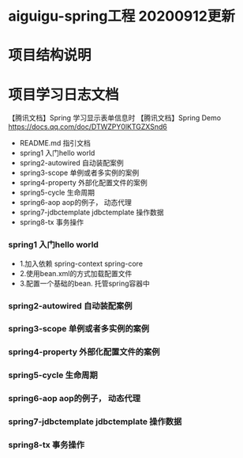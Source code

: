 # aiguigu-spring工程 20200912更新

# 项目结构说明
    
# 项目学习日志文档
【腾讯文档】Spring 学习显示表单信息时 【腾讯文档】Spring Demo https://docs.qq.com/doc/DTWZPY0lKTGZXSnd6
- README.md 指引文档
- spring1  入门hello world
- spring2-autowired 自动装配案例
- spring3-scope    单例或者多实例的案例
- spring4-property  外部化配置文件的案例
- spring5-cycle     生命周期
- spring6-aop       aop的例子， 动态代理 
- spring7-jdbctemplate   jdbctemplate 操作数据  
- spring8-tx       事务操作

###  spring1  入门hello world
- 1.加入依赖 spring-context  spring-core 
- 2.使用bean.xml的方式加载配置文件
- 3.配置一个基础的bean. 托管spring容器中

###  spring2-autowired 自动装配案例
###  spring3-scope    单例或者多实例的案例
###  spring4-property  外部化配置文件的案例
###  spring5-cycle     生命周期
###  spring6-aop       aop的例子， 动态代理 
###  spring7-jdbctemplate   jdbctemplate 操作数据  
###  spring8-tx       事务操作

